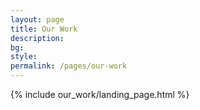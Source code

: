 ```yaml
---
layout: page
title: Our Work
description:
bg:
style:
permalink: /pages/our-work
---
```


{% include our_work/landing_page.html %}
